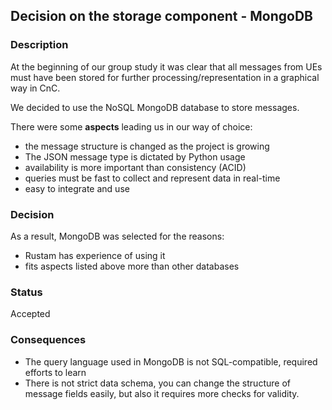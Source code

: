 ## Decision on the storage component - MongoDB

### Description

At the beginning of our group study it was clear that
all messages from UEs must have been stored for further
processing/representation in a graphical way in CnC.

We decided to use the NoSQL MongoDB database to store messages.

There were some **aspects** leading us in our way of choice:

- the message structure is changed as the project is growing
- The JSON message type is dictated by Python usage
- availability is more important than consistency (ACID)
- queries must be fast to collect and represent data in real-time
- easy to integrate and use

### Decision

As a result, MongoDB was selected for the reasons:

- Rustam has experience of using it
- fits aspects listed above more than other databases

### Status

Accepted

### Consequences

- The query language used in MongoDB is not SQL-compatible, required efforts to learn
- There is not strict data schema, you can change the structure of message fields easily, but also it requires more checks for validity.
